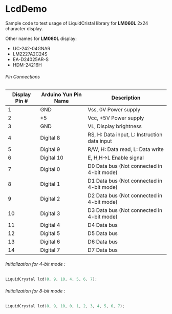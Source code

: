 # LcdDemo
Sample code to test usage of LiquidCristal library for **LM060L** 2x24 character display.

Other names for **LM060L** display: 
- UC-242-04GNAR 
- LM2227A2C24S 
- EA-D24025AR-S 
- HDM-24216H


###### Pin Connections
| Display Pin # | Arduino Yun Pin Name | Description |
| --- | --- | --- |
| 1 | GND | Vss, 0V Power supply |
| 2 | +5 | Vcc, +5V Power supply |
| 3 | GND | VL, Display brightness |
| 4 | Digital 8 | RS, H: Data input, L: Instruction data input |
| 5 | Digital 9 | R/W, H: Data read, L: Data write |
| 6 | Digital 10 | E, H,H->L Enable signal |
| 7 | Digital 0 | D0 Data bus (Not connected in 4-bit mode) |
| 8 | Digital 1 | D1 Data bus (Not connected in 4-bit mode) |
| 9 | Digital 2 | D2 Data bus (Not connected in 4-bit mode) |
| 10 | Digital 3 | D3 Data bus (Not connected in 4-bit mode) |
| 11 | Digital 4 | D4 Data bus |
| 12 | Digital 5 | D5 Data bus |
| 13 | Digital 6 | D6 Data bus |
| 14 | Digital 7 | D7 Data bus |


###### Initialization for 4-bit mode :
```C
LiquidCrystal lcd(8, 9, 10, 4, 5, 6, 7);
```

###### Initialization for 8-bit mode :
```C
LiquidCrystal lcd(8, 9, 10, 0, 1, 2, 3, 4, 5, 6, 7);
```